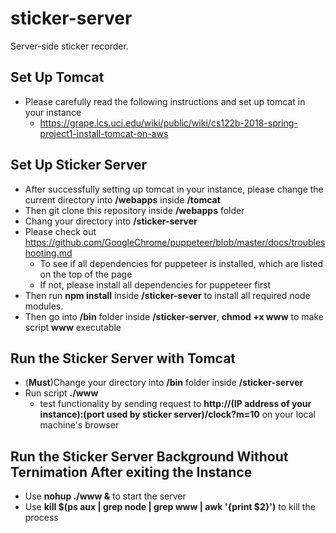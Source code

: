 # sticker-server
Server-side sticker recorder.

## Set Up Tomcat
- Please carefully read the following instructions and set up tomcat in your instance
  - https://grape.ics.uci.edu/wiki/public/wiki/cs122b-2018-spring-project1-install-tomcat-on-aws

## Set Up Sticker Server
- After successfully setting up tomcat in your instance, please change the current directory into **/webapps** inside **/tomcat**
- Then git clone this repository inside **/webapps** folder
- Chang your directory into **/sticker-server** 
- Please check out https://github.com/GoogleChrome/puppeteer/blob/master/docs/troubleshooting.md
    - To see if all dependencies for puppeteer is installed, which are listed on the top of the page
    - If not, please install all dependencies for puppeteer first
- Then run **npm install** inside **/sticker-sever** to install all required node modules.
- Then go into **/bin** folder inside **/sticker-server**, **chmod +x www** to make script **www** executable

## Run the Sticker Server with Tomcat
- (**Must**)Change your directory into **/bin** folder inside **/sticker-server**
- Run script **./www**
  - test functionality by sending request to **http://(IP address of your instance):(port used by sticker server)/clock?m=10** on your local machine's browser

## Run the Sticker Server Background Without Ternimation After exiting the Instance
- Use **nohup ./www &** to start the server
- Use **kill $(ps aux | grep node | grep www | awk '{print $2}')** to kill the process

